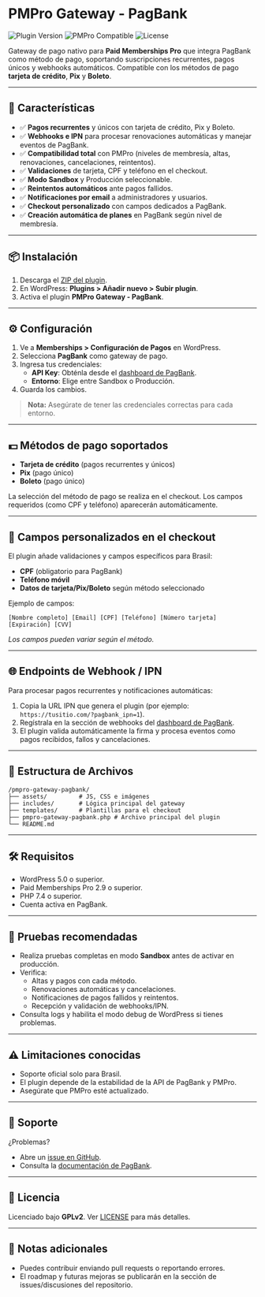 # PMPro Gateway - PagBank

![Plugin Version](https://img.shields.io/badge/version-1.0-blue) 
![PMPro Compatible](https://img.shields.io/badge/PMPro-2.9%2B-green) 
![License](https://img.shields.io/badge/license-GPLv2-orange)

Gateway de pago nativo para **Paid Memberships Pro** que integra PagBank como método de pago, soportando suscripciones recurrentes, pagos únicos y webhooks automáticos. Compatible con los métodos de pago **tarjeta de crédito**, **Pix** y **Boleto**.

---

## 🚀 Características

- ✅ **Pagos recurrentes** y únicos con tarjeta de crédito, Pix y Boleto.
- ✅ **Webhooks e IPN** para procesar renovaciones automáticas y manejar eventos de PagBank.
- ✅ **Compatibilidad total** con PMPro (niveles de membresía, altas, renovaciones, cancelaciones, reintentos).
- ✅ **Validaciones** de tarjeta, CPF y teléfono en el checkout.
- ✅ **Modo Sandbox** y Producción seleccionable.
- ✅ **Reintentos automáticos** ante pagos fallidos.
- ✅ **Notificaciones por email** a administradores y usuarios.
- ✅ **Checkout personalizado** con campos dedicados a PagBank.
- ✅ **Creación automática de planes** en PagBank según nivel de membresía.

---

## 📦 Instalación

1. Descarga el [ZIP del plugin](https://github.com/DavidCamejo/pmpro-gateway-pagbank/archive/main.zip).
2. En WordPress: **Plugins > Añadir nuevo > Subir plugin**.
3. Activa el plugin **PMPro Gateway - PagBank**.

---

## ⚙️ Configuración

1. Ve a **Memberships > Configuración de Pagos** en WordPress.
2. Selecciona **PagBank** como gateway de pago.
3. Ingresa tus credenciales:
   - **API Key**: Obténla desde el [dashboard de PagBank](https://pagseguro.uol.com.br/).
   - **Entorno**: Elige entre Sandbox o Producción.
4. Guarda los cambios.

> **Nota:** Asegúrate de tener las credenciales correctas para cada entorno.

---

## 💵 Métodos de pago soportados

- **Tarjeta de crédito** (pagos recurrentes y únicos)
- **Pix** (pago único)
- **Boleto** (pago único)

La selección del método de pago se realiza en el checkout. Los campos requeridos (como CPF y teléfono) aparecerán automáticamente.

---

## 📝 Campos personalizados en el checkout

El plugin añade validaciones y campos específicos para Brasil:

- **CPF** (obligatorio para PagBank)
- **Teléfono móvil**
- **Datos de tarjeta/Pix/Boleto** según método seleccionado

Ejemplo de campos:
```
[Nombre completo] [Email] [CPF] [Teléfono] [Número tarjeta] [Expiración] [CVV]
```
*Los campos pueden variar según el método.*

---

## 🌐 Endpoints de Webhook / IPN

Para procesar pagos recurrentes y notificaciones automáticas:

1. Copia la URL IPN que genera el plugin (por ejemplo: `https://tusitio.com/?pagbank_ipn=1`).
2. Regístrala en la sección de webhooks del [dashboard de PagBank](https://dev.pagbank.uol.com.br/docs).
3. El plugin valida automáticamente la firma y procesa eventos como pagos recibidos, fallos y cancelaciones.

---

## 📄 Estructura de Archivos

```
/pmpro-gateway-pagbank/
├── assets/         # JS, CSS e imágenes
├── includes/       # Lógica principal del gateway
├── templates/      # Plantillas para el checkout
├── pmpro-gateway-pagbank.php # Archivo principal del plugin
└── README.md
```

---

## 🛠️ Requisitos

- WordPress 5.0 o superior.
- Paid Memberships Pro 2.9 o superior.
- PHP 7.4 o superior.
- Cuenta activa en PagBank.

---

## 🧪 Pruebas recomendadas

- Realiza pruebas completas en modo **Sandbox** antes de activar en producción.
- Verifica:
  - Altas y pagos con cada método.
  - Renovaciones automáticas y cancelaciones.
  - Notificaciones de pagos fallidos y reintentos.
  - Recepción y validación de webhooks/IPN.
- Consulta logs y habilita el modo debug de WordPress si tienes problemas.

---

## ⚠️ Limitaciones conocidas

- Soporte oficial solo para Brasil.
- El plugin depende de la estabilidad de la API de PagBank y PMPro.
- Asegúrate que PMPro esté actualizado.

---

## 💬 Soporte

¿Problemas?  
- Abre un [issue en GitHub](https://github.com/DavidCamejo/pmpro-gateway-pagbank/issues).
- Consulta la [documentación de PagBank](https://dev.pagbank.uol.com.br/docs).

---

## 📜 Licencia

Licenciado bajo **GPLv2**. Ver [LICENSE](LICENSE) para más detalles.

---

## 📌 Notas adicionales

- Puedes contribuir enviando pull requests o reportando errores.
- El roadmap y futuras mejoras se publicarán en la sección de issues/discusiones del repositorio.
